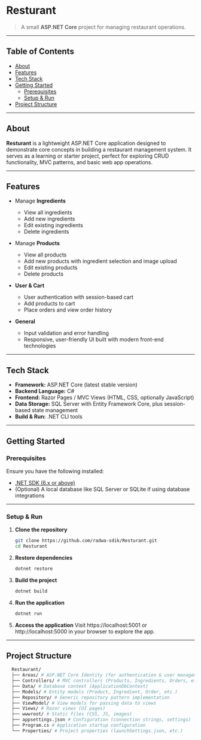 # Resturant

> A small **ASP.NET Core** project for managing restaurant operations.

---

## Table of Contents
- [About](#about)
- [Features](#features)
- [Tech Stack](#tech-stack)
- [Getting Started](#getting-started)
  - [Prerequisites](#prerequisites)
  - [Setup & Run](#setup--run)
- [Project Structure](#project-structure)
---

## About
**Resturant** is a lightweight ASP.NET Core application designed to demonstrate core concepts in building a restaurant management system. It serves as a learning or starter project, perfect for exploring CRUD functionality, MVC patterns, and basic web app operations.

---
## Features
- Manage **Ingredients**  
  - View all ingredients  
  - Add new ingredients  
  - Edit existing ingredients  
  - Delete ingredients  

- Manage **Products**  
  - View all products  
  - Add new products with ingredient selection and image upload  
  - Edit existing products  
  - Delete products  

- **User & Cart**  
  - User authentication with session-based cart  
  - Add products to cart  
  - Place orders and view order history  

- **General**  
  - Input validation and error handling  
  - Responsive, user-friendly UI built with modern front-end technologies

---

## Tech Stack
- **Framework:** ASP.NET Core (latest stable version)
- **Backend Language:** C#
- **Frontend:** Razor Pages / MVC Views (HTML, CSS, optionally JavaScript)
- **Data Storage:** SQL Server with Entity Framework Core, plus session-based state management
- **Build & Run:** .NET CLI tools

---

## Getting Started

### Prerequisites
Ensure you have the following installed:
- [.NET SDK (6.x or above)](https://dotnet.microsoft.com/download)
- (Optional) A local database like SQL Server or SQLite if using database integrations

---

### Setup & Run

1. **Clone the repository**

   ```bash
   git clone https://github.com/radwa-sdik/Resturant.git
   cd Resturant
2. **Restore dependencies**
   ```bash
   dotnet restore
3. **Build the project**
   ```bash
   dotnet build
4. **Run the application**
   ```bash
   dotnet run
5. **Access the application**
   Visit https://localhost:5001 or http://localhost:5000 in your browser to explore the app.

---

## Project Structure
```bash
  Restaurant/
  ├── Areas/ # ASP.NET Core Identity (for authentication & user management)
  ├── Controllers/ # MVC controllers (Products, Ingredients, Orders, etc.)
  ├── Data/ # Database context (ApplicationDbContext)
  ├── Models/ # Entity models (Product, Ingredient, Order, etc.)
  ├── Repository/ # Generic repository pattern implementation
  ├── ViewModel/ # View models for passing data to views
  ├── Views/ # Razor views (UI pages)
  ├── wwwroot/ # Static files (CSS, JS, images)
  ├── appsettings.json # Configuration (connection strings, settings)
  ├── Program.cs # Application startup configuration
  └── Properties/ # Project properties (launchSettings.json, etc.)
